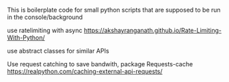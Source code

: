 This is boilerplate code for small python scripts that are supposed to be run in the console/background


use ratelimiting with async
https://akshayranganath.github.io/Rate-Limiting-With-Python/

use abstract classes for similar APIs

Use request catching to save bandwith, package Requests-cache
https://realpython.com/caching-external-api-requests/
